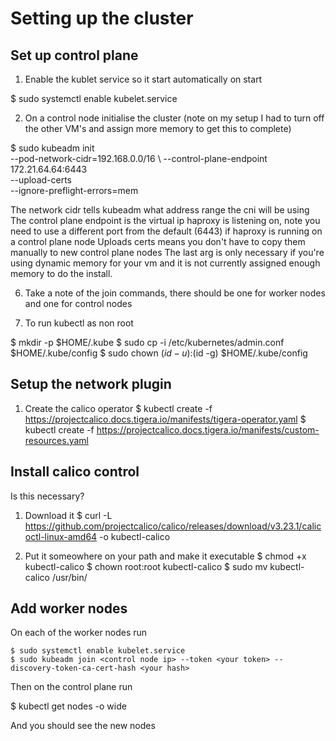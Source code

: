 # Setting up the cluster

## Set up control plane

1. Enable the kublet service so it start automatically on start

$ sudo systemctl enable kubelet.service

2. On a control node initialise the cluster (note on my setup I had to turn off
   the other VM's and assign more memory to get this to complete)

$ sudo kubeadm init \
  --pod-network-cidr=192.168.0.0/16 \ 
  --control-plane-endpoint 172.21.64.64:6443 \
  --upload-certs \
  --ignore-preflight-errors=mem

The network cidr tells kubeadm what address range the cni will be using
The control plane endpoint is the virtual ip haproxy is listening on, note you
need to use a different port from the default (6443) if haproxy is running on a 
control plane node
Uploads certs means you don't have to copy them manually to new control plane
nodes
The last arg is only necessary if you're using dynamic memory for your vm and
it is not currently assigned enough memory to do the install.

6. Take a note of the join commands, there should be one for worker nodes and
   one for control nodes

7. To run kubectl as non root

$ mkdir -p $HOME/.kube
$ sudo cp -i /etc/kubernetes/admin.conf $HOME/.kube/config
$ sudo chown $(id -u):$(id -g) $HOME/.kube/config

## Setup the network plugin

1. Create the calico operator
$ kubectl create -f https://projectcalico.docs.tigera.io/manifests/tigera-operator.yaml
$ kubectl create -f https://projectcalico.docs.tigera.io/manifests/custom-resources.yaml

## Install calico control
Is this necessary?

1. Download it
$ curl -L https://github.com/projectcalico/calico/releases/download/v3.23.1/calicoctl-linux-amd64 -o kubectl-calico

2. Put it someowhere on your path and make it executable
$ chmod +x kubectl-calico
$ chown root:root kubectl-calico
$ sudo mv kubectl-calico /usr/bin/

## Add worker nodes
On each of the worker nodes run
```
$ sudo systemctl enable kubelet.service
$ sudo kubeadm join <control node ip> --token <your token> --discovery-token-ca-cert-hash <your hash>
```

Then on the control plane run 

$ kubectl get nodes -o wide

And you should see the new nodes
